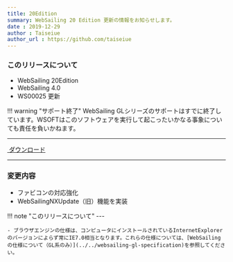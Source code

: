 ```yaml
---
title: 20Edition
summary: WebSailing 20 Edition 更新の情報をお知らせします。
date : 2019-12-29
author : Taiseiue
author_url : https://github.com/taiseiue
---
```

### このリリースについて

* WebSailing 20Edition
* WebSailing 4.0
* WS00025 更新

!!! warning "サポート終了"
    WebSailing GLシリーズのサポートはすでに終了しています。WSOFTはこのソフトウェアを実行して起こったいかなる事象についても責任を負いかねます。

---
<a href="https://download.wsoft.ws/WS00025" class="btn btn-primary btn-lg"><i class="bi bi-download"></i>&nbsp;ダウンロード</a>

---

### 変更内容
* ファビコンの対応強化
* WebSailingNXUpdate（旧）機能を実装

!!! note "このリリースについて"
    ---
    
    - ブラウザエンジンの仕様は、コンピュータにインストールされているInternetExplorerのバージョンによらず常にIE7.0相当となります。これらの仕様については、[WebSailingの仕様について（GL系のみ）](../../websailing-gl-specification)を参照してください。